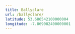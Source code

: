 ```yaml
---
title: Ballyclare
url: /ballyclare/
latitude: 53.686542100000004
longitude: -7.869082400000001
---
```

